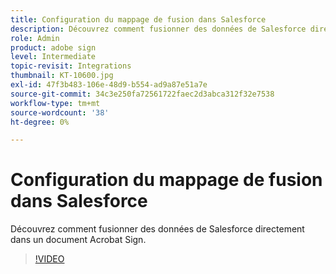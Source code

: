 ```yaml
---
title: Configuration du mappage de fusion dans Salesforce
description: Découvrez comment fusionner des données de Salesforce directement dans un document Acrobat Sign
role: Admin
product: adobe sign
level: Intermediate
topic-revisit: Integrations
thumbnail: KT-10600.jpg
exl-id: 47f3b483-106e-48d9-b554-ad9a87e51a7e
source-git-commit: 34c3e250fa72561722faec2d3abca312f32e7538
workflow-type: tm+mt
source-wordcount: '38'
ht-degree: 0%

---
```


# Configuration du mappage de fusion dans Salesforce

Découvrez comment fusionner des données de Salesforce directement dans un document Acrobat Sign.

>[!VIDEO](https://video.tv.adobe.com/v/3409412?hidetitle=true)
